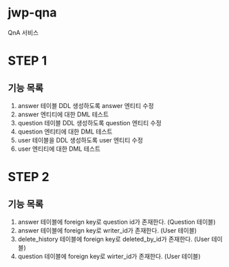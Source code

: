 # jwp-qna
QnA 서비스

# STEP 1
## 기능 목록
1. answer 테이블 DDL 생성하도록 answer 엔티티 수정 
2. answer 엔티티에 대한 DML 테스트
3. question 테이블 DDL 생성하도록 question 엔티티 수정
4. question 엔티티에 대한 DML 테스트
5. user 테이블을 DDL 생성하도록 user 엔티티 수정
6. user 엔티티에 대한 DML 테스트


# STEP 2
## 기능 목록
1. answer 테이블에 foreign key로 question id가 존재한다. (Question 테이블)
2. answer 테이블에 foreign key로 writer_id가 존재한다. (User 테이블)
3. delete_history 테이블에 foreign key로 deleted_by_id가 존재한다. (User 테이블)
4. question 테이블에 foreign key로 wirter_id가 존재한다. (User 테이블)
